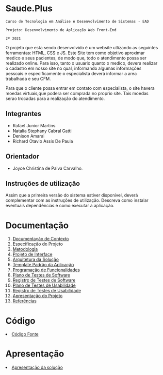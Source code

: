 # Saude.Plus

`Curso de Tecnologia em Análise e Desenvolvimento de Sistemas - EAD`

`Projeto: Desenvolvimento de Aplicação Web Front-End`

`2º 2021`

O projeto que esta sendo desenvolvido é um website utlizando as seguintes ferramentas: HTML, CSS e JS. Este Site tem como objetivo aproximar medico e seus pacientes, de modo que, todo o atendimento possa ser realizado online. Para isso, tanto o usuario quanto o medico, devera realizar o cadastro em nosso site no qual, informando algumas informações pessoais e especificamente o especialista deverá informar a area trabalhada e seu CFM. 

Para que o cliente possa entrar em contato com especialista, o site havera moedas virtuais,que podera ser comprada no proprio site. Tais moedas serao trocadas para a realização do atendimento. 

## Integrantes

* Rafael Junior Martins  
* Natalia Stephany Cabral Gatti 
* Denison Amaral 
* Richard Otavio Assis De Paula

## Orientador
* Joyce Christina de Paiva Carvalho.

## Instruções de utilização

Assim que a primeira versão do sistema estiver disponível, deverá complementar com as instruções de utilização. Descreva como instalar eventuais dependências e como executar a aplicação.

# Documentação

<ol>
<li><a href="docs/01-Documentação de Contexto.md"> Documentação de Contexto</a></li>
<li><a href="docs/02-Especificação do Projeto.md"> Especificação do Projeto</a></li>
<li><a href="docs/03-Metodologia.md"> Metodologia</a></li>
<li><a href="docs/04-Projeto de Interface.md"> Projeto de Interface</a></li>
<li><a href="docs/05-Arquitetura da Solução.md"> Arquitetura da Solução</a></li>
<li><a href="docs/06-Template Padrão da Aplicação.md"> Template Padrão da Aplicação</a></li>
<li><a href="docs/07-Programação de Funcionalidades.md"> Programação de Funcionalidades</a></li>
<li><a href="docs/08-Plano de Testes de Software.md"> Plano de Testes de Software</a></li>
<li><a href="docs/09-Registro de Testes de Software.md"> Registro de Testes de Software</a></li>
<li><a href="docs/10-Plano de Testes de Usabilidade.md"> Plano de Testes de Usabilidade</a></li>
<li><a href="docs/11-Registro de Testes de Usabilidade.md"> Registro de Testes de Usabilidade</a></li>
<li><a href="docs/12-Apresentação do Projeto.md"> Apresentação do Projeto</a></li>
<li><a href="docs/13-Referências.md"> Referências</a></li>
</ol>

# Código

<li><a href="src/README.md"> Código Fonte</a></li>

# Apresentação

<li><a href="presentation/README.md"> Apresentação da solução</a></li>
